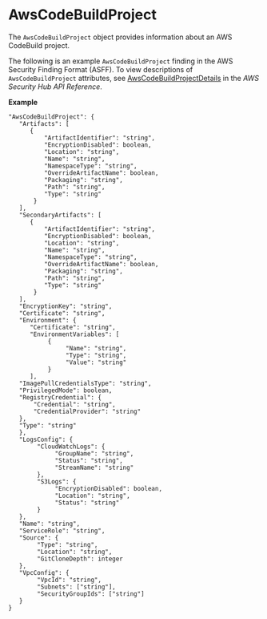 # AwsCodeBuildProject<a name="asff-resourcedetails-awscodebuildproject"></a>

The `AwsCodeBuildProject` object provides information about an AWS CodeBuild project\.

The following is an example `AwsCodeBuildProject` finding in the AWS Security Finding Format \(ASFF\)\. To view descriptions of `AwsCodeBuildProject` attributes, see [AwsCodeBuildProjectDetails](https://docs.aws.amazon.com/securityhub/1.0/APIReference/API_AwsCodeBuildProjectDetails.html) in the *AWS Security Hub API Reference*\.

**Example**

```
"AwsCodeBuildProject": {
   "Artifacts": [
      {
          "ArtifactIdentifier": "string",
          "EncryptionDisabled": boolean,
          "Location": "string",
          "Name": "string",
          "NamespaceType": "string",
          "OverrideArtifactName": boolean,
          "Packaging": "string",
          "Path": "string",
          "Type": "string"
       }
   ],
   "SecondaryArtifacts": [
      {
          "ArtifactIdentifier": "string",
          "EncryptionDisabled": boolean,
          "Location": "string",
          "Name": "string",
          "NamespaceType": "string",
          "OverrideArtifactName": boolean,
          "Packaging": "string",
          "Path": "string",
          "Type": "string"
       }
   ],
   "EncryptionKey": "string",
   "Certificate": "string",
   "Environment": {
      "Certificate": "string",
      "EnvironmentVariables": [
           {
                "Name": "string",
                "Type": "string",
                "Value": "string"
           }
      ],
   "ImagePullCredentialsType": "string",
   "PrivilegedMode": boolean, 
   "RegistryCredential": {
       "Credential": "string",
       "CredentialProvider": "string"
   },
   "Type": "string"
   },
   "LogsConfig": {
        "CloudWatchLogs": {
             "GroupName": "string",
             "Status": "string",
             "StreamName": "string"
        },
        "S3Logs": {
             "EncryptionDisabled": boolean,
             "Location": "string",
             "Status": "string"
        }
   },
   "Name": "string",
   "ServiceRole": "string",
   "Source": {
        "Type": "string",
        "Location": "string",
        "GitCloneDepth": integer
   },
   "VpcConfig": {
        "VpcId": "string",
        "Subnets": ["string"],
        "SecurityGroupIds": ["string"]
   }
}
```